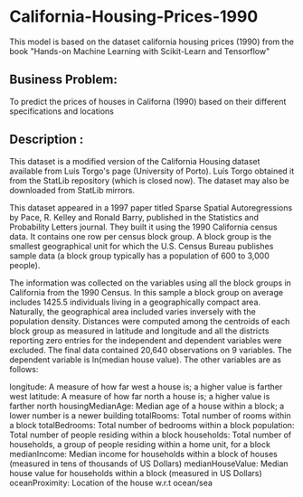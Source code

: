 # California-Housing-Prices-1990 

This model is based on the dataset california housing prices (1990) from the book "Hands-on Machine Learning with Scikit-Learn and Tensorflow" 

## Business Problem:
To predict the prices of houses in Californa (1990) based on their different specifications and locations

## Description :
This dataset is a modified version of the California Housing dataset available from Luís Torgo's page (University of Porto). Luís Torgo obtained it from the StatLib repository (which is closed now). The dataset may also be downloaded from StatLib mirrors.

This dataset appeared in a 1997 paper titled Sparse Spatial Autoregressions by Pace, R. Kelley and Ronald Barry, published in the Statistics and Probability Letters journal. They built it using the 1990 California census data. It contains one row per census block group. A block group is the smallest geographical unit for which the U.S. Census Bureau publishes sample data (a block group typically has a population of 600 to 3,000 people).

The information was collected on the variables using all the block groups in California from the 1990 Census. In this sample a block group on average includes 1425.5 individuals living in a geographically compact area. Naturally, the geographical area included varies inversely with the population density. Distances were computed among the centroids of each block group as measured in latitude and longitude and all the districts reporting zero entries for the independent and dependent variables were excluded. The final data contained 20,640 observations on 9 variables. The dependent variable is ln(median house value). The other variables are as follows:

longitude: A measure of how far west a house is; a higher value is farther west
latitude: A measure of how far north a house is; a higher value is farther north
housingMedianAge: Median age of a house within a block; a lower number is a newer building
totalRooms: Total number of rooms within a block
totalBedrooms: Total number of bedrooms within a block
population: Total number of people residing within a block
households: Total number of households, a group of people residing within a home unit, for a block
medianIncome: Median income for households within a block of houses (measured in tens of thousands of US Dollars)
medianHouseValue: Median house value for households within a block (measured in US Dollars)
oceanProximity: Location of the house w.r.t ocean/sea
